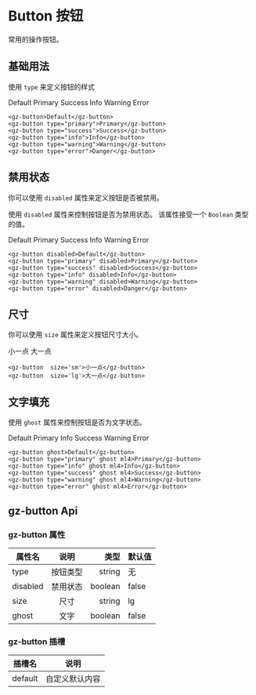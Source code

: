 

# Button 按钮
常用的操作按钮。

## 基础用法
使用  `type` 来定义按钮的样式



<div>
<gz-button >Default</gz-button>
<gz-button type="primary" ml4>Primary</gz-button>
<gz-button type="success" ml4>Success</gz-button>
<gz-button type="info" ml4>Info</gz-button>
<gz-button type="warning" ml4>Warning</gz-button>
<gz-button type="error" ml4>Error</gz-button>
</div>

```vue 
<gz-button>Default</gz-button>
<gz-button type="primary">Primary</gz-button>
<gz-button type="success">Success</gz-button>
<gz-button type="info">Info</gz-button>
<gz-button type="warning">Warning</gz-button>
<gz-button type="error">Danger</gz-button>
```

## 禁用状态
你可以使用 `disabled` 属性来定义按钮是否被禁用。

使用 `disabled` 属性来控制按钮是否为禁用状态。 该属性接受一个 `Boolean` 类型的值。

<div>
<gz-button disabled>Default</gz-button>
<gz-button type="primary" ml4 disabled>Primary</gz-button>
<gz-button type="success" ml4 disabled>Success</gz-button>
<gz-button type="info" ml4 disabled>Info</gz-button>
<gz-button type="warning" ml4 disabled>Warning</gz-button>
<gz-button type="error" ml4 disabled>Error</gz-button>
</div>

```vue 
<gz-button disabled>Default</gz-button>
<gz-button type="primary" disabled>Primary</gz-button>
<gz-button type="success" disabled>Success</gz-button>
<gz-button type="info" disabled>Info</gz-button>
<gz-button type="warning" disabled>Warning</gz-button>
<gz-button type="error" disabled>Danger</gz-button>
```

## 尺寸
你可以使用 `size` 属性来定义按钮尺寸大小。


<div>
<gz-button size='sm' >小一点</gz-button>
<gz-button    ml4>大一点</gz-button>

</div>

```vue 
<gz-button  size='sm'>小一点</gz-button>
<gz-button  size='lg'>大一点</gz-button>
```

## 文字填充
使用 `ghost` 属性来控制按钮是否为文字状态。

<div>
<gz-button ghost>Default</gz-button>
    <gz-button type="primary" ghost ml4>
      Primary
    </gz-button>
    <gz-button type="info" ghost ml4>
      Info
    </gz-button>
    <gz-button type="success" ghost ml4>
      Success
    </gz-button>
    <gz-button type="warning" ghost ml4>
      Warning
    </gz-button>
    <gz-button type="error" ghost ml4>
      Error
    </gz-button>
</div>

``` vue
<gz-button ghost>Default</gz-button>
<gz-button type="primary" ghost ml4>Primary</gz-button>
<gz-button type="info" ghost ml4>Info</gz-button>
<gz-button type="success" ghost ml4>Success</gz-button>
<gz-button type="warning" ghost ml4>Warning</gz-button>
<gz-button type="error" ghost ml4>Error</gz-button>
```

## gz-button Api
### gz-button 属性

| 属性名   |   说明   |    类型 | 默认值 |
| -------- | :------: | ------: | ------ |
| type     | 按钮类型 |  string | 无     |
| disabled | 禁用状态 | boolean | false  |
| size     |   尺寸   |  string | lg     |
| ghost    |   文字   | boolean | false  |

### gz-button 插槽

| 插槽名  |     说明     |
| ------- | :------------: |
| default | 自定义默认内容 |
